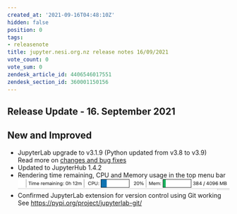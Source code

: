 ```yaml
---
created_at: '2021-09-16T04:48:10Z'
hidden: false
position: 0
tags:
- releasenote
title: jupyter.nesi.org.nz release notes 16/09/2021
vote_count: 0
vote_sum: 0
zendesk_article_id: 4406546017551
zendesk_section_id: 360001150156
---
```

## Release Update - 16. September 2021

## New and Improved

- JupyterLab upgrade to v3.1.9 (Python updated from v3.8 to v3.9)  
    Read more on [changes and bug
    fixes](https://jupyterlab.readthedocs.io/en/stable/getting_started/changelog.html#id12)
- Updated to JupyterHub 1.4.2
- Rendering time remaining, CPU and Memory usage in the top menu bar  
    ![mceclip0.png](../../assets/images/jupyter-nesi-org-nz_release_notes_16-09-2021.png)  
- Confirmed JupyterLab extension for version control using Git
    working  
    See <https://pypi.org/project/jupyterlab-git/>
